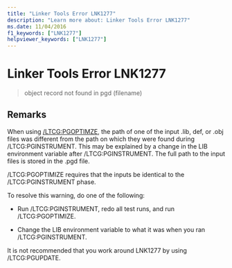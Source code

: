 ```yaml
---
title: "Linker Tools Error LNK1277"
description: "Learn more about: Linker Tools Error LNK1277"
ms.date: 11/04/2016
f1_keywords: ["LNK1277"]
helpviewer_keywords: ["LNK1277"]
---
```

# Linker Tools Error LNK1277

> object record not found in pgd (filename)

## Remarks

When using [/LTCG:PGOPTIMZE](../../build/reference/ltcg-link-time-code-generation.md), the path of one of the input .lib, def, or .obj files was different from the path on which they were found during /LTCG:PGINSTRUMENT. This may be explained by a change in the LIB environment variable after /LTCG:PGINSTRUMENT. The full path to the input files is stored in the .pgd file.

/LTCG:PGOPTIMIZE requires that the inputs be identical to the /LTCG:PGINSTRUMENT phase.

To resolve this warning, do one of the following:

- Run /LTCG:PGINSTRUMENT, redo all test runs, and run /LTCG:PGOPTIMIZE.

- Change the LIB environment variable to what it was when you ran /LTCG:PGINSTRUMENT.

It is not recommended that you work around LNK1277 by using /LTCG:PGUPDATE.
